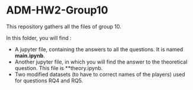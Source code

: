 # ADM-HW2-Group10
This repository gathers all the files of group 10.

In this folder, you will find :

- A jupyter file, containing the answers to all the questions. It is named **main.ipynb**.
- Another jupyter file, in which you will find the answer to the theoretical question. This file is **theory.ipynb.
- Two modified datasets (to have to correct names of the players) used for questions RQ4 and RQ5.
